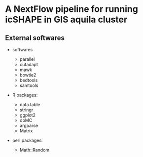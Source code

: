 # A NextFlow pipeline for running icSHAPE in GIS aquila cluster


## External softwares
- softwares
    - parallel
    - cutadapt
    - mawk
    - bowtie2
    - bedtools
    - samtools

- R packages:
    - data.table
    - stringr
    - ggplot2
    - doMC
    - argparse
    -   Matrix
- perl packages:
    - Math::Random
